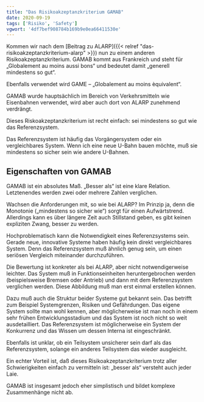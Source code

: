 ```yaml
---
title: "Das Risikoakzeptanzkriterium GAMAB"
date: 2020-09-19
tags: ['Risiko', 'Safety']
vgwort: '4df7bef908784b169b9e0ea66411530e'
---
```

Kommen wir nach dem [Beitrag zu ALARP]({{< relref "das-risikoakzeptanzkriterium-alarp" >}}) nun zu einem anderen Risikoakzeptanzkriterium. GAMAB kommt aus Frankreich und steht für „Globalement au moins aussi bons“ und bedeutet damit „generell mindestens so gut“.

Ebenfalls verwendet wird GAME – „Globalement au moins èquivalent“.

GAMAB wurde hauptsächlich im Bereich von Verkehrsmitteln wie Eisenbahnen verwendet, wird aber auch dort von ALARP zunehmend verdrängt.

Dieses Riskoakzeptanzkriterium ist recht einfach: sei mindestens so gut wie das Referenzsystem.

Das Referenzsystem ist häufig das Vorgängersystem oder ein vergleichbares System. Wenn ich eine neue U-Bahn bauen möchte, muß sie mindestens so sicher sein wie andere U-Bahnen.

## Eigenschaften von GAMAB

GAMAB ist ein absolutes Maß. „Besser als“ ist eine klare Relation. Letztenendes werden zwei oder mehrere Zahlen verglichen.

Wachsen die Anforderungen mit, so wie bei ALARP? Im Prinzip ja, denn die Monotonie („mindestens so sicher wie“) sorgt für einen Aufwärtstrend. Allerdings kann es über längere Zeit auch Stillstand geben, es gibt keinen expliziten Zwang, besser zu werden.

Hochproblematisch kann die Notwendigkeit eines Referenzsystems sein. Gerade neue, innovative Systeme haben häufig kein direkt vergleichbares System. Denn das Referenzsystem muß ähnlich genug sein, um einen seriösen Vergleich miteinander durchzuführen.

Die Bewertung ist konkreter als bei ALARP, aber nicht notwendigerweise leichter. Das System muß in Funktionseinheiten heruntergebrochen werden (beispielsweise Bremsen oder Antrieb) und dann mit dem Referenzsystem verglichen werden. Diese Abbildung muß man erst einmal erstellen können.

Dazu muß auch die Struktur beider Systeme gut bekannt sein. Das betrifft zum Beispiel Systemgrenzen, Risiken und Gefährdungen. Das eigene System sollte man wohl kennen, aber möglicherweise ist man noch in einem sehr frühen Entwicklungsstadium und das System ist noch nicht so weit ausdetailliert. Das Referenzsystem ist möglicherweise ein System der Konkurrenz und das Wissen um dessen Interna ist eingeschränkt.

Ebenfalls ist unklar, ob ein Teilsystem unsicherer sein darf als das Referenzsystem, solange ein anderes Teilsystem das wieder ausgleicht.

Ein echter Vorteil ist, daß dieses Risikoakzeptanzkriterium trotz aller Schwierigkeiten einfach zu vermitteln ist: „besser als“ versteht auch jeder Laie.

GAMAB ist insgesamt jedoch eher simplistisch und bildet komplexe Zusammenhänge nicht ab.

